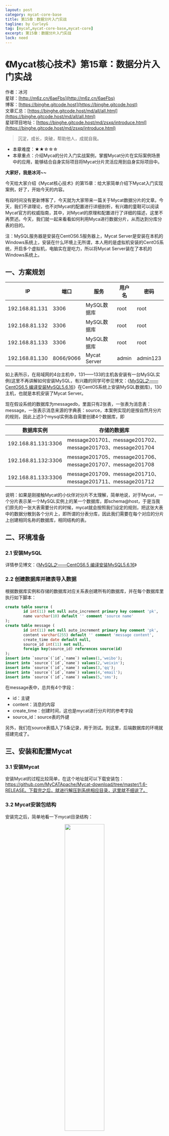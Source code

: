 ```yaml
---
layout: post
category: mycat-core-base
title: 第15章：数据分片入门实战
tagline: by CurleyG
tag: [mycat,mycat-core-base,mycat-core]
excerpt: 第15章：数据分片入门实战
lock: need
---
```


# 《Mycat核心技术》第15章：数据分片入门实战

作者：冰河
<br/>星球：[http://m6z.cn/6aeFbs](http://m6z.cn/6aeFbs)
<br/>博客：[https://binghe.gitcode.host](https://binghe.gitcode.host)
<br/>文章汇总：[https://binghe.gitcode.host/md/all/all.html](https://binghe.gitcode.host/md/all/all.html)
<br/>星球项目地址：[https://binghe.gitcode.host/md/zsxq/introduce.html](https://binghe.gitcode.host/md/zsxq/introduce.html)

> 沉淀，成长，突破，帮助他人，成就自我。

* 本章难度：★★☆☆☆
* 本章重点：介绍Myca的分片入门实战案例，掌握Mycat分片在实际案例场景中的应用，能够结合自身实际项目将Mycat分片灵活应用到自身实际项目中。

**大家好，我是冰河~~**

今天给大家介绍《Mycat核心技术》的第15章：给大家简单介绍下Mycat入门实现案例，好了，开始今天的内容。

 有段时间没有更新博客了，今天就为大家带来一篇关于Mycat数据分片的文章。今天，我们不讲理论，也不对Mycat的配置进行详细剖析，有兴趣的童鞋可以阅读Mycat官方的权威指南，其中，对Mycat的原理和配置进行了详细的描述，这里不再赘述。今天，我们就一起来看看如何利用Myca进行数据分片，从而达到分库分表的目的。

注：MySQL服务器是安装在CentOS6.5服务器上，Mycat Server是安装在本机的Windows系统上，安装在什么环境上无所谓，本人用的是虚拟机安装的CentOS系统，开启多个虚拟机，电脑实在是吃力，所以将Mycat Server装在了本机的Windows系统上。

## 一、方案规划

| IP             | 端口      | 服务         | 用户名 | 密码     |
| -------------- | --------- | ------------ | ------ | -------- |
| 192.168.81.131 | 3306      | MySQL数据库  | root   | root     |
| 192.168.81.132 | 3306      | MySQL数据库  | root   | root     |
| 192.168.81.133 | 3306      | MySQL数据库  | root   | root     |
| 192.168.81.130 | 8066/9066 | Mycat Server | admin  | admin123 |

如上表所示，在局域网的4台主机中，131——133的主机各安装有一台MySQL实例(这里不再讲解如何安装MySQL，有兴趣的同学可参见博文：《[MySQL之——CentOS6.5 编译安装MySQL5.6.16](http://blog.csdn.net/l1028386804/article/details/52181103)》在CentOS系统上安装MySQL数据库)，130主机，也就是本机安装了Mycat Server。

现在假设系统的数据库为messagedb，里面只有2张表，一张表为消息表：message，一张表示消息来源的字典表：source，本案例实现的是按自然月分片的规则，因此上述3个mysql实例各自需要创建4个数据库，即

| 数据库实例          | 存储的数据库                                               |
| ------------------- | ---------------------------------------------------------- |
| 192.168.81.131:3306 | message201701、message201702、message201703、message201704 |
| 192.168.81.132:3306 | message201705、message201706、message201707、message201708 |
| 192.168.81.133:3306 | message201709、message201710、message201711、message201712 |

说明：如果是刚接触Mycat的小伙伴对分片不太理解，简单地说，对于Mycat，一个分片表示某一个MySQL实例上的某一个数据库，即schema@host，于是当我们原先的一张大表需要分片的时候，mycat就会按照我们设定的规则，把这张大表中的数据分散到各个分片上，即所谓的分表分库，因此我们需要在每个对应的分片上创建相同名称的数据库，相同结构的表。

## 二、环境准备

### 2.1 安装MySQL

详情参见博文：《[MySQL之——CentOS6.5 编译安装MySQL5.6.16](http://blog.csdn.net/l1028386804/article/details/52181103)》

### 2.2 创建数据库并建表导入数据

根据数据库实例和存储的数据库对应关系表创建所有的数据库，并在每个数据库里执行如下脚本：

```sql
create table source (
        id int(11) not null auto_increment primary key comment 'pk',
        name varchar(10) default '' comment 'source name'
);
create table message (
        id int(11) not null auto_increment primary key comment 'pk',
        content varchar(255) default '' comment 'message content',
        create_time date default null,
        source_id int(11) not null,
        foreign key(source_id) references source(id)
);
insert into `source`(`id`,`name`) values(1,'weibo');
insert into `source`(`id`,`name`) values(2,'weixin');
insert into `source`(`id`,`name`) values(3,'qq');
insert into `source`(`id`,`name`) values(4,'email');
insert into `source`(`id`,`name`) values(5,'sms');
```

在message表中，总共有4个字段：

* id：主键
* content：消息的内容
* create_time：创建时间，这也是mycat进行分片时的参考字段
* source_id：source表的外键

另外，我们在source表插入了5条记录，用于测试。到这里，后端数据库的环境就搭建完成了。

## 三、安装和配置Mycat

### 3.1 安装Mycat

安装Mycat的过程比较简单，在这个地址就可以下载安装包：https://github.com/MyCATApache/Mycat-download/tree/master/1.6-RELEASE。下载完之后，就进行解压到系统相应目录，这里就不细说了。

### 3.2 Mycat安装包结构

安装完之后，简单地看一下mycat目录结构：

<div align="center">
    <img src="https://binghe.gitcode.host/assets/images/core/mycat/2023-08-25-001.jpg?raw=true" width="50%">
    <br/>
</div>


### 3.3 启动Mycat

WIndows下启动需要以管理员身份打开命令行窗口，cd 到Mycat的bin目录下，或者将Mycat的 安装目录加入系统的环境变量path目录里，首先输入命令mycat install进行mycat服务的安装操作，然后 输入命令mycat start 启动Mycat Server。

Linux下进入Mycat的bin目录直接输入./mycat start 启动Mycat Server。

Mycat提供了两个端口，其中，9066端口是管理端口，提供查看当前系统节点的情况，报告心跳状态等相关系统监控的功能，8066是数据端口，相当于数据库的访问端口。我们可以使用mysql命令访问这里两个端口

```sql
mysql -h[mycat_host] -u[mycat_user] -p[mycat_passwd] -P [8066|9066]
```

同时，我们也可以修改这两个端口。

那么mycat_user和mycat_passwd是如何配置呢，下面就需要介绍mycat中最主要的3个配置文件：server.xml，schema.xml和rule.xml。

### 3.4 server.xml

该配置文件是用于配置mycat的系统信息，主要有两个标签：system和user。这里的user就是上述访问mycat服务的用户，不是后端数据库的用户。如果我们使用默认的配置，server.xml大概是这样的：

```html
<?xml version="1.0" encoding="UTF-8"?>
<!DOCTYPE mycat:server SYSTEM "server.dtd">
<mycat:server xmlns:mycat="http://io.mycat/">
        <system>
                <property name="useSqlStat">0</property>  
                <property name="useGlobleTableCheck">0</property> 
                <property name="sequnceHandlerType">2</property>
                <property name="processorBufferPoolType">0</property>
                <property name="useOffHeapForMerge">1</property>
                <property name="memoryPageSize">1m</property>
                <property name="spillsFileBufferSize">1k</property>
                <property name="useStreamOutput">0</property>
                <property name="systemReserveMemorySize">384m</property>
        </system>
 
        <user name="admin">
                <property name="password">admin123</property>
                <property name="schemas">messagedb</property>
        </user>
</mycat:server>
```

user标签下schemas属性表示该用户可以访问的数据库，可以定义多个数据库，用英文逗号隔开。schemas定义的数据库，一定要配置在后面的schema.xml文件对应的逻辑库，否则会提示无法访问。

### 3.5 schema.xml

schema配置文件比较复杂，也是最关键的一个配置文件，定义了mycat中的逻辑库、逻辑表，和分片的相关信息。配置如下：

```html
<?xml version="1.0"?>
<!DOCTYPE mycat:schema SYSTEM "schema.dtd">
<mycat:schema xmlns:mycat="http://io.mycat/">
 
        <schema name="messagedb" checkSQLschema="false" sqlMaxLimit="100">
                <table name="message" dataNode="dn1,dn2,dn3,dn4,dn5,dn6,dn7,dn8,dn9,dn10,dn11,dn12" rule="sharding-by-month" />
                <!-- global table is auto cloned to all defined data nodes ,so can join
                        with any table whose sharding node is in the same data node -->
                <table name="source" primaryKey="id" type="global" dataNode="dn1,dn2,dn3,dn4,dn5,dn6,dn7,dn8,dn9,dn10,dn11,dn12" />
        </schema>
        <dataNode name="dn1" dataHost="mysql-01" database="message201701" />
        <dataNode name="dn2" dataHost="mysql-01" database="message201702" />
        <dataNode name="dn3" dataHost="mysql-01" database="message201703" />
        <dataNode name="dn4" dataHost="mysql-01" database="message201704" />
        <dataNode name="dn5" dataHost="mysql-02" database="message201705" />
        <dataNode name="dn6" dataHost="mysql-02" database="message201706" />
        <dataNode name="dn7" dataHost="mysql-02" database="message201707" />
        <dataNode name="dn8" dataHost="mysql-02" database="message201708" />
        <dataNode name="dn9" dataHost="mysql-03" database="message201709" />
        <dataNode name="dn10" dataHost="mysql-03" database="message201710" />
        <dataNode name="dn11" dataHost="mysql-03" database="message201711" />
        <dataNode name="dn12" dataHost="mysql-03" database="message201712" />
 
        <dataHost name="mysql-01" maxCon="1000" minCon="10" balance="0"
                          writeType="0" dbType="mysql" dbDriver="native" switchType="-1">
                <heartbeat>select user()</heartbeat>
                <writeHost host="hostM1" url="192.168.81.131:3306" user="root"
                                   password="root">
                </writeHost>
        </dataHost>
 
        <dataHost name="mysql-02" maxCon="1000" minCon="10" balance="0"
                          writeType="0" dbType="mysql" dbDriver="native" switchType="-1">
                <heartbeat>select user()</heartbeat>
                <writeHost host="hostM2" url="192.168.81.132:3306" user="root"
                                   password="root">
                </writeHost>
        </dataHost>
 
        <dataHost name="mysql-03" maxCon="1000" minCon="10" balance="0"
                          writeType="0" dbType="mysql" dbDriver="native" switchType="-1">
                <heartbeat>select user()</heartbeat>
                <writeHost host="hostM3" url="192.168.81.133:3306" user="root"
                                   password="root">
                </writeHost>
        </dataHost>
</mycat:schema>
```

几点要说明一下：

-   schema标签定义逻辑库，其下table子标签定义逻辑表，datanode属性定义该逻辑表需要分布到哪几个分片上，rule属性表示使用何种分片规则，这里我们选择sharding-by-month，这个规则的名称是自定义的，只要和后面的rule.xml对应起来即可
-   source表是一张全局表，这里需要使用type=”global”来定义，这样mycat就可以帮我们在指定的分片上克隆相同的数据，这对join查询是非常有好处的。
-   datanode标签定义了分片，datahost是主机名，对应dataHost标签的name属性值，database定义该主机数据库实例上的具体数据库名。
-   dataHost标签定义数据库实例，其下heartbeart标签表示心跳检测所使用的方法，writeHost标签定义写数据的实例，另外还有readHost标签可以定义读数据的实例，这里不考虑读写分离，仅使用写实例，因此需要把balance属性设置为0
-   其他属性可以自行查阅官方权威指南
-   最后，出于规范和安全考虑，最好不使用数据库的root用户，而是另外再创建一个用于mycat访问的用户。

### 3.6 rule.xml

rule.xml中定义了很多分片的规则，具体规则的算法可以参考官方权威指南，这里我们直接使用默认的就可以了，其中按自然月的分片规则配置如下：

```html
<?xml version="1.0" encoding="UTF-8"?>
<!-- - - Licensed under the Apache License, Version 2.0 (the "License"); 
	- you may not use this file except in compliance with the License. - You 
	may obtain a copy of the License at - - http://www.apache.org/licenses/LICENSE-2.0 
	- - Unless required by applicable law or agreed to in writing, software - 
	distributed under the License is distributed on an "AS IS" BASIS, - WITHOUT 
	WARRANTIES OR CONDITIONS OF ANY KIND, either express or implied. - See the 
	License for the specific language governing permissions and - limitations 
	under the License. -->
<!DOCTYPE mycat:rule SYSTEM "rule.dtd">
<mycat:rule xmlns:mycat="http://io.mycat/">
	 <tableRule name="sharding-by-month">
                <rule>
                        <columns>create_time</columns>
                        <algorithm>partbymonth</algorithm>
                </rule>
        </tableRule>
		<function name="partbymonth"
                class="io.mycat.route.function.PartitionByMonth">
                <property name="dateFormat">yyyy-MM-dd</property>
                <property name="sBeginDate">2017-01-01</property>
        </function>
</mycat:rule>
```

-   tableRule标签定义分片规则的，其下columns标签表示对数据库表中的哪个字段应用规则，algorithm指定实现算法的名称，对应的是function标签中的name属性值
-   function标签定义对应的实现类，以及参数，包括dateFormat（日期格式）和sBeginDate（起始日期）

说明：起始日期是用来计算数据所在的分片位置，例如2017年1月的message就会找到第1个分片，即dn1，2017年12月的message就会找到第12个分片，即dn12，但是如果出现了2018年1月的message，mycat就会去找第13个分片，但是配置文件中又没有对应的配置，那么就会抛出无法找到分片的错误。

综上：server.xml定义了访问mycat服务的用户，以及该用户授权的数据库（逻辑库），schema.xml定义了具体的逻辑库，逻辑表，以及分片和数据库实例的信息，rule.xml分片规则和实现类。

## 四、测试

到这里已经完成了mycat的配置文件，但先不急着往里面灌数据，我们先访问管理端口9066，看一下运行情况：

```sql
C:\Users\binghe>mysql -uadmin -padmin123 -P9066
Welcome to the MySQL monitor.  Commands end with ; or \g.
Your MySQL connection id is 7
Server version: 5.6.29-mycat-1.6-RELEASE-20161028204710 MyCat Server (monitor)

Copyright (c) 2000, 2016, Oracle and/or its affiliates. All rights reserved.

Oracle is a registered trademark of Oracle Corporation and/or its
affiliates. Other names may be trademarks of their respective
owners.

Type 'help;' or '\h' for help. Type '\c' to clear the current input statement.

mysql> show @@datanode;
+------+------------------------+-------+-------+--------+------+------+---------+------------+----------+---------+---------------+
| NAME | DATHOST                | INDEX | TYPE  | ACTIVE | IDLE | SIZE | EXECUTE | TOTAL_TIME | MAX_TIME | MAX_SQL | RECOVERY_TIME |
+------+------------------------+-------+-------+--------+------+------+---------+------------+----------+---------+---------------+
| dn1  | mysql-01/message201701 |     0 | mysql |      0 |    4 | 1000 |     412 |          0 |        0 |       0 |            -1 |
| dn10 | mysql-03/message201710 |     0 | mysql |      0 |    0 | 1000 |      11 |          0 |        0 |       0 |            -1 |
| dn11 | mysql-03/message201711 |     0 | mysql |      0 |    8 | 1000 |      16 |          0 |        0 |       0 |            -1 |
| dn12 | mysql-03/message201712 |     0 | mysql |      0 |    1 | 1000 |     412 |          0 |        0 |       0 |            -1 |
| dn2  | mysql-01/message201702 |     0 | mysql |      0 |    2 | 1000 |       9 |          0 |        0 |       0 |            -1 |
| dn3  | mysql-01/message201703 |     0 | mysql |      0 |    4 | 1000 |      11 |          0 |        0 |       0 |            -1 |
| dn4  | mysql-01/message201704 |     0 | mysql |      0 |    2 | 1000 |       9 |          0 |        0 |       0 |            -1 |
| dn5  | mysql-02/message201705 |     0 | mysql |      0 |    4 | 1000 |     413 |          0 |        0 |       0 |            -1 |
| dn6  | mysql-02/message201706 |     0 | mysql |      0 |    2 | 1000 |       9 |          0 |        0 |       0 |            -1 |
| dn7  | mysql-02/message201707 |     0 | mysql |      0 |    4 | 1000 |      11 |          0 |        0 |       0 |            -1 |
| dn8  | mysql-02/message201708 |     0 | mysql |      0 |    2 | 1000 |       9 |          0 |        0 |       0 |            -1 |
| dn9  | mysql-03/message201709 |     0 | mysql |      0 |    0 | 1000 |      11 |          0 |        0 |       0 |            -1 |
+------+------------------------+-------+-------+--------+------+------+---------+------------+----------+---------+---------------+
12 rows in set (0.00 sec)

mysql> show @@heartbeat;
+--------+-------+----------------+------+---------+-------+--------+---------+--------------+---------------------+-------+
| NAME   | TYPE  | HOST           | PORT | RS_CODE | RETRY | STATUS | TIMEOUT | EXECUTE_TIME | LAST_ACTIVE_TIME    | STOP  |
+--------+-------+----------------+------+---------+-------+--------+---------+--------------+---------------------+-------+
| hostM2 | mysql | 192.168.81.132 | 3306 |       1 |     0 | idle   |       0 | 1,1,1        | 2017-03-04 14:22:59 | false |
| hostM1 | mysql | 192.168.81.131 | 3306 |       1 |     0 | idle   |       0 | 1,1,1        | 2017-03-04 14:22:59 | false |
| hostM3 | mysql | 192.168.81.133 | 3306 |       1 |     0 | idle   |       0 | 2,1,1        | 2017-03-04 14:22:59 | false |
+--------+-------+----------------+------+---------+-------+--------+---------+--------------+---------------------+-------+
3 rows in set (0.00 sec)

mysql>
```

如果看到各个节点都已经出现，并且心跳状态RS_CODE=1，则表示后端数据库连接正常。

现在我们用JDBC的方式批量插入1000万数据：

```java
package com.mycat.test;

import java.sql.Connection;
import java.sql.Date;
import java.sql.DriverManager;
import java.sql.PreparedStatement;
import java.sql.SQLException;
import java.util.Calendar;
import java.util.Random;

import org.junit.Test;

/**
 * 测试Mycat
 * @author binghe
 *
 */
public class TestMycat {
	private static final String driver = "com.mysql.jdbc.Driver";
	private static final String url = "jdbc:mysql://127.0.0.1:8066/messagedb?useServerPrepStmts=false&rewriteBatchedStatements=true";
	private static final String username = "admin";
	private static final String password = "admin123";
 
	@Test
	public void test() throws SQLException {
		Calendar calendar = Calendar.getInstance();
		Random random = new Random();
		calendar.set(2017, 0, 1, 0, 0, 0);
	
		Connection connection = null;
		PreparedStatement ps = null;
		try {
			Class.forName(driver);
			connection = (Connection) DriverManager.getConnection(url, username, password);
			connection.setAutoCommit(false);
			String sql = "insert into message(`content`, `create_time`, `source_id`) values(?,?,?)";
			ps = connection.prepareStatement(sql);
			long start = System.currentTimeMillis();
			for (int i = 0; i < 10000000; i++) {
				ps.setString(1, System.currentTimeMillis() + "");
				long randomtime = calendar.getTimeInMillis() + (random.nextInt(365) + 1) * 86400 * 1000l;
				Date date = new Date(randomtime);
				int source_id = random.nextInt(5) + 1;
				ps.setDate(2, date);
				ps.setInt(3, source_id);
				ps.addBatch();
				if (i != 0 && i % 10000 == 0) {
					System.out.println("execute batch : " + i);
					ps.executeBatch();
				}
			}
			ps.executeBatch();
			connection.commit();
			System.out.println(System.currentTimeMillis() - start);
		} catch (SQLException | ClassNotFoundException e) {
			e.printStackTrace();
		} finally {
			if (ps != null)
				ps.close();
			if (connection != null)
				connection.close();
		}
	}
 
}
```

如果运行的时候报错： Multi-statement transaction required more than ‘max_binlog_cache_size’ bytes of storage;，可以适当调大一下my.cnf下的max_binlog_cache_size参数。

## 五、验证

最后我们来检验一下分片的结果，其中message表中的数据根据create_time的值按月进行了分片，而source表作为全局表，则其数据出现在了每个分片上，下面贴出部分结果

```sql
mysql -h192.168.81.131 -uroot -proot -P3306 -e "select min(create_time),max(create_time) from message201702.message;": 
+------------------+------------------+
| min(create_time) | max(create_time) |
+------------------+------------------+
| 2017-02-01       | 2017-02-28       |
+------------------+------------------+
 
mysql -h192.168.81.132 -uroot -proot -P3306 -e "select min(create_time),max(create_time) from message201705.message;": 
+------------------+------------------+
| min(create_time) | max(create_time) |
+------------------+------------------+
| 2017-05-01       | 2017-05-31       |
+------------------+------------------+
 
mysql -h192.168.81.133 -uroot -proot -P3306 -e "select min(create_time),max(create_time) from message201709.message;": 
+------------------+------------------+
| min(create_time) | max(create_time) |
+------------------+------------------+
| 2017-09-01       | 2017-09-30       |
+------------------+------------------+
```



```sql
mysql -h192.168.81.131 -uroot -proot -P3306 -e "select * from message201701.source"
+----+--------+
| id | name   |
+----+--------+
|  1 | weibo  |
|  2 | weixin |
|  3 | qq     |
|  4 | email  |
|  5 | sms    |
+----+--------+
 
mysql -h192.168.81.132 -uroot -proot -P3306 -e "select * from message201707.source"
+----+--------+
| id | name   |
+----+--------+
|  1 | weibo  |
|  2 | weixin |
|  3 | qq     |
|  4 | email  |
|  5 | sms    |
+----+--------+
 
mysql -h192.168.81.133 -uroot -proot -P3306 -e "select * from message201711.source"
+----+--------+
| id | name   |
+----+--------+
|  1 | weibo  |
|  2 | weixin |
|  3 | qq     |
|  4 | email  |
|  5 | sms    |
+----+--------+
```

## 六、总结

本文就mycat分片的特性进行一次实战操作，完成了部署mycat-server以及后端mysql数据库，并以按自然月为分片规则进行了相关的配置，最后做了一个小的测试来验证分片功能的正确性。

mycat还有其他比较强大的特性还有待进一步的研究使用，下一步的工作：

* 完成读写分离的配置和测试
* 整合zookeeper实现高可用集群

**好了，今天就到这儿吧，我是冰河，我们下期见~~**

## 星球服务

加入星球，你将获得：

1.项目学习：微服务入门必备的SpringCloud  Alibaba实战项目、手写RPC项目—所有大厂都需要的项目【含上百个经典面试题】、深度解析Spring6核心技术—只要学习Java就必须深度掌握的框架【含数十个经典思考题】、Seckill秒杀系统项目—进大厂必备高并发、高性能和高可用技能。

2.框架源码：手写RPC项目—所有大厂都需要的项目【含上百个经典面试题】、深度解析Spring6核心技术—只要学习Java就必须深度掌握的框架【含数十个经典思考题】。

3.硬核技术：深入理解高并发系列（全册）、深入理解JVM系列（全册）、深入浅出Java设计模式（全册）、MySQL核心知识（全册）。

4.技术小册：深入理解高并发编程（第1版）、深入理解高并发编程（第2版）、从零开始手写RPC框架、SpringCloud  Alibaba实战、冰河的渗透实战笔记、MySQL核心知识手册、Spring IOC核心技术、Nginx核心技术、面经手册等。

5.技术与就业指导：提供相关就业辅导和未来发展指引，冰河从初级程序员不断沉淀，成长，突破，一路成长为互联网资深技术专家，相信我的经历和经验对你有所帮助。

冰河的知识星球是一个简单、干净、纯粹交流技术的星球，不吹水，目前加入享5折优惠，价值远超门票。加入星球的用户，记得添加冰河微信：hacker_binghe，冰河拉你进星球专属VIP交流群。

## 星球重磅福利

跟冰河一起从根本上提升自己的技术能力，架构思维和设计思路，以及突破自身职场瓶颈，冰河特推出重大优惠活动，扫码领券进行星球，**直接立减149元，相当于5折，** 这已经是星球最大优惠力度！

<div align="center">
    <img src="https://binghe.gitcode.host/images/personal/xingqiu_149.png?raw=true" width="80%">
    <br/>
</div>

领券加入星球，跟冰河一起学习《SpringCloud Alibaba实战》、《手撸RPC专栏》和《Spring6核心技术》，更有已经上新的《大规模分布式Seckill秒杀系统》，从零开始介绍原理、设计架构、手撸代码。后续更有硬核中间件项目和业务项目，而这些都是你升职加薪必备的基础技能。

**100多元就能学这么多硬核技术、中间件项目和大厂秒杀系统，如果是我，我会买他个终身会员！**

## 其他方式加入星球

* **链接** ：打开链接 [http://m6z.cn/6aeFbs](http://m6z.cn/6aeFbs) 加入星球。
* **回复** ：在公众号 **冰河技术** 回复 **星球** 领取优惠券加入星球。

**特别提醒：** 苹果用户进圈或续费，请加微信 **hacker_binghe** 扫二维码，或者去公众号 **冰河技术** 回复 **星球** 扫二维码加入星球。

## 星球规划

后续冰河还会在星球更新大规模中间件项目和深度剖析核心技术的专栏，目前已经规划的专栏如下所示。

### 中间件项目

* 《大规模分布式定时调度中间件项目实战（非Demo）》：全程手撸代码。
* 《大规模分布式IM（即时通讯）项目实战（非Demo）》：全程手撸代码。
* 《大规模分布式网关项目实战（非Demo）》：全程手撸代码。
* 《手写Redis》：全程手撸代码。
* 《手写JVM》全程手撸代码。

### 超硬核项目

* 《从零落地秒杀系统项目》：全程手撸代码，在阿里云实现压测（**已上新**）。
* 《大规模电商系统商品详情页项目》：全程手撸代码，在阿里云实现压测。
* 其他待规划的实战项目，小伙伴们也可以提一些自己想学的，想一起手撸的实战项目。。。


既然星球规划了这么多内容，那么肯定就会有小伙伴们提出疑问：这么多内容，能更新完吗？我的回答就是：一个个攻破呗，咱这星球干就干真实中间件项目，剖析硬核技术和项目，不做Demo。初衷就是能够让小伙伴们学到真正的核心技术，不再只是简单的做CRUD开发。所以，每个专栏都会是硬核内容，像《SpringCloud Alibaba实战》、《手撸RPC专栏》和《Spring6核心技术》就是很好的示例。后续的专栏只会比这些更加硬核，杜绝Demo开发。

小伙伴们跟着冰河认真学习，多动手，多思考，多分析，多总结，有问题及时在星球提问，相信在技术层面，都会有所提高。将学到的知识和技术及时运用到实际的工作当中，学以致用。星球中不少小伙伴都成为了公司的核心技术骨干，实现了升职加薪的目标。

## 联系冰河

### 加群交流

本群的宗旨是给大家提供一个良好的技术学习交流平台，所以杜绝一切广告！由于微信群人满 100 之后无法加入，请扫描下方二维码先添加作者 “冰河” 微信(hacker_binghe)，备注：`星球编号`。



<div align="center">
    <img src="https://binghe.gitcode.host/images/personal/hacker_binghe.jpg?raw=true" width="180px">
    <div style="font-size: 18px;">冰河微信</div>
    <br/>
</div>



### 公众号

分享各种编程语言、开发技术、分布式与微服务架构、分布式数据库、分布式事务、云原生、大数据与云计算技术和渗透技术。另外，还会分享各种面试题和面试技巧。内容在 **冰河技术** 微信公众号首发，强烈建议大家关注。

<div align="center">
    <img src="https://binghe.gitcode.host/images/personal/ice_wechat.jpg?raw=true" width="180px">
    <div style="font-size: 18px;">公众号：冰河技术</div>
    <br/>
</div>


### 视频号

定期分享各种编程语言、开发技术、分布式与微服务架构、分布式数据库、分布式事务、云原生、大数据与云计算技术和渗透技术。另外，还会分享各种面试题和面试技巧。

<div align="center">
    <img src="https://binghe.gitcode.host/images/personal/ice_video.png?raw=true" width="180px">
    <div style="font-size: 18px;">视频号：冰河技术</div>
    <br/>
</div>



### 星球

加入星球 **[冰河技术](http://m6z.cn/6aeFbs)**，可以获得本站点所有学习内容的指导与帮助。如果你遇到不能独立解决的问题，也可以添加冰河的微信：**hacker_binghe**， 我们一起沟通交流。另外，在星球中不只能学到实用的硬核技术，还能学习**实战项目**！

关注 [冰河技术](https://img-blog.csdnimg.cn/20210426115714643.jpg?raw=true)公众号，回复 `星球` 可以获取入场优惠券。

<div align="center">
    <img src="https://binghe.gitcode.host/images/personal/xingqiu.png?raw=true" width="180px">
    <div style="font-size: 18px;">知识星球：冰河技术</div>
    <br/>
</div>
